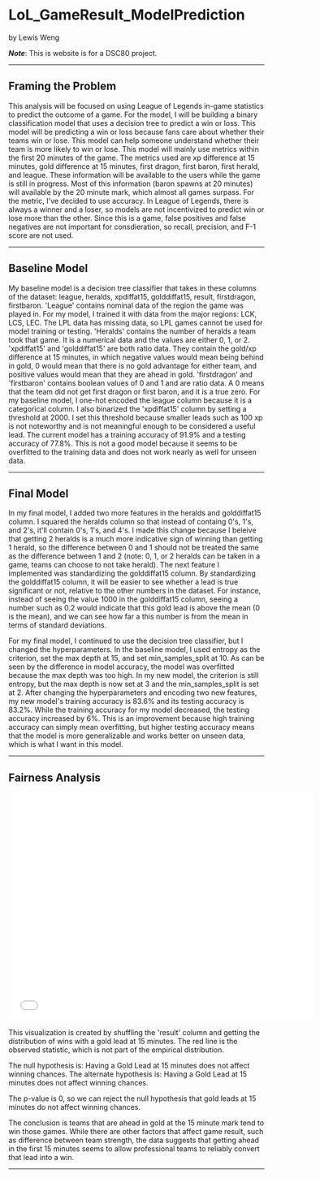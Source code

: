 # LoL_GameResult_ModelPrediction

by Lewis Weng

***Note***: This is website is for a DSC80 project.

---

## Framing the Problem

This analysis will be focused on using League of Legends in-game statistics to predict the outcome of a game. For the model, I will be building a binary classification model that uses a decision tree to predict a win or loss. This model will be predicting a win or loss because fans care about whether their teams win or lose. This model can help someone understand whether their team is more likely to win or lose. This model will mainly use metrics within the first 20 minutes of the game. The metrics used are xp difference at 15 minutes, gold difference at 15 minutes, first dragon, first baron, first herald, and league. These information will be available to the users while the game is still in progress. Most of this information (baron spawns at 20 minutes) will available by the 20 minute mark, which almost all games surpass. For the metric, I've decided to use accuracy. In League of Legends, there is always a winner and a loser, so models are not incentivized to predict win or lose more than the other. Since this is a game, false positives and false negatives are not important for consdieration, so recall, precision, and F-1 score are not used.

---

## Baseline Model

My baseline model is a decision tree classifier that takes in these columns of the dataset: league, heralds, xpdiffat15, golddiffat15, result, firstdragon, firstbaron. 'League' contains nominal data of the region the game was played in. For my model, I trained it with data from the major regions: LCK, LCS, LEC. The LPL data has missing data, so LPL games cannot be used for model training or testing. 'Heralds' contains the number of heralds a team took that game. It is a numerical data and the values are either 0, 1, or 2. 'xpdiffat15' and 'golddiffat15' are both ratio data. They contain the gold/xp difference at 15 minutes, in which negative values would mean being behind in gold, 0 would mean that there is no gold advantage for either team, and positive values would mean that they are ahead in gold. 'firstdragon' and 'firstbaron' contains boolean values of 0 and 1 and are ratio data. A 0 means that the team did not get first dragon or first baron, and it is a true zero. For my baseline model, I one-hot encoded the league column because it is a categorical column. I also binarized the 'xpdiffat15' column by setting a threshold at 2000. I set this threshold because smaller leads such as 100 xp is not noteworthy and is not meaningful enough to be considered a useful lead. The current model has a training accuracy of 91.9% and a testing accuracy of 77.8%. This is not a good model because it seems to be overfitted to the training data and does not work nearly as well for unseen data.

---

## Final Model

In my final model, I added two more features in the heralds and golddiffat15 column. I squared the heralds column so that instead of containg 0's, 1's, and 2's, it'll contain 0's, 1's, and 4's. I made this change because I beleive that getting 2 heralds is a much more indicative sign of winning than getting 1 herald, so the difference between 0 and 1 should not be treated the same as the difference between 1 and 2 (note: 0, 1, or 2 heralds can be taken in a game, teams can choose to not take herald). The next feature I implemented was standardizing the golddiffat15 column. By standardizing the golddiffat15 column, it will be easier to see whether a lead is true significant or not, relative to the other numbers in the dataset. For instance, instead of seeing the value 1000 in the golddiffat15 column, seeing a number such as 0.2 would indicate that this gold lead is above the mean (0 is the mean), and we can see how far a this number is from the mean in terms of standard deviations.


For my final model, I continued to use the decision tree classifier, but I changed the hyperparameters. In the baseline model, I used entropy as the criterion, set the max depth at 15, and set min_samples_split at 10. As can be seen by the difference in model accuracy, the model was overfitted because the max depth was too high. In my new model, the criterion is still entropy, but the max depth is now set at 3 and the min_samples_split is set at 2. After changing the hyperparameters and encoding two new features, my new model's training accuracy is 83.6% and its testing accuracy is 83.2%. While the training accuracy for my model decreased, the testing accuracy increased by 6%. This is an improvement because high training accuracy can simply mean overfitting, but higher testing accuracy means that the model is more generalizable and works better on unseen data, which is what I want in this model. 

---

## Fairness Analysis

<iframe src="assets/hypothesis_fig.html" width=600 height=450 frameBorder=0></iframe>

This visualization is created by shuffling the 'result' column and getting the distribution of wins with a gold lead at 15 minutes. The red line is the observed statistic, which is not part of the empirical distribution. 

The null hypothesis is: Having a Gold Lead at 15 minutes does not affect winning chances.
The alternate hypothesis is: Having a Gold Lead at 15 minutes does not affect winning chances.


The p-value is 0, so we can reject the null hypothesis that gold leads at 15 minutes do not affect winning chances.

The conclusion is teams that are ahead in gold at the 15 minute mark tend to win those games. While there are other factors that affect game result, such as difference between team strength, the data suggests that getting ahead in the first 15 minutes seems to allow professional teams to reliably convert that lead into a win.

---